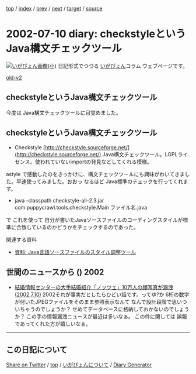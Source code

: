 [top](../index.html) 
 / [index](index.html) 
 / [prev](ig020709.html) 
 / [next](ig020711.html) 
 / [target](https://igapyon.github.io/diary/2002/ig020710.html) 
 / [source](https://github.com/igapyon/diary/blob/gh-pages/2002/ig020710.src.md) 

2002-07-10 diary: checkstyleというJava構文チェックツール
=====================================================================================================
[![いがぴょん画像(小)](https://igapyon.github.io/diary/images/iga200306s.jpg "いがぴょん")](https://igapyon.github.io/diary/memo/memoigapyon.html) 日記形式でつづる [いがぴょん](https://igapyon.github.io/diary/memo/memoigapyon.html)コラム ウェブページです。

[old-v2](ig020710-orig.html)

## checkstyleというJava構文チェックツール

今度は Java構文チェックツールに目覚めました。


## checkstyleというJava構文チェックツール

* Checkstyle
  [http://checkstyle.sourceforge.net/](http://checkstyle.sourceforge.net/)
  Java構文チェックツール。LGPLライセンス。使われていないimportの発見などしてくれる模様。

astyle で感動したのをきっかけに、構文チェックツールにも興味がわいてきました。早速使ってみました。おおっ なるほど Java標準のチェックを行ってくれます。

* java -classpath checkstyle-all-2.3.jar com.puppycrawl.tools.checkstyle.Main
  ファイル名.java

で これを使って 自分が書いたJavaソースファイルのコーディングスタイルが標準に合致しているのかどうかをチェックするのであった。

関連する資料

* [資料: Java言語ソースファイルのスタイル調整ツール](../memo/memojavastyle.html)

## 世間のニュースから () 2002

* [結婚情報センターの大手結婚紹介「ノッツェ」10万人の顔写真が漏洩(2002.7.10)](https://www.netsecurity.ne.jp/article/1/5885.html)  2002それが事実だとしたらひどい話です。ってゆ?か 6桁の数字が付いたJPEGファイルをそのまま参照表示なんて なんで設計段階で思いついちゃうのでしょうか？ せめてデータベースに格納しておかないのでしょうか？ この手の情報漏洩ニュースが最近は多いなぁ。 この件に関しては 誤報であってくれた方が嬉しいなぁ。


----------------------------------------------------------------------------------------------------

## この日記について

[Share on Twitter](https://twitter.com/intent/tweet?hashtags=igapyon%2Cdiary%2C%E3%81%84%E3%81%8C%E3%81%B4%E3%82%87%E3%82%93&text=checkstyle%E3%81%A8%E3%81%84%E3%81%86Java%E6%A7%8B%E6%96%87%E3%83%81%E3%82%A7%E3%83%83%E3%82%AF%E3%83%84%E3%83%BC%E3%83%AB&url=https%3A%2F%2Figapyon.github.io%2Fdiary%2F2002%2Fig020710.html) / [top](../index.html) / [いがぴょんについて](https://igapyon.github.io/diary/memo/memoigapyon.html) / [Diary Generator](https://github.com/igapyon/igapyonv3)
